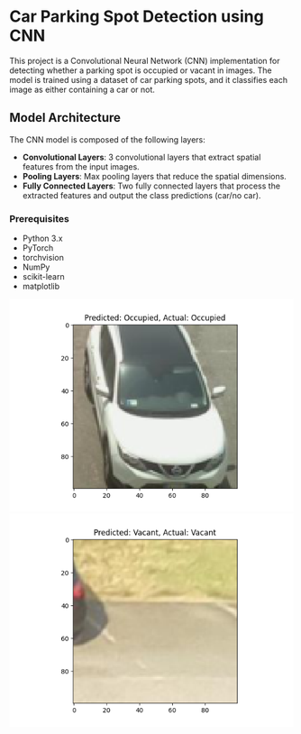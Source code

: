 # Car Parking Spot Detection using CNN

This project is a Convolutional Neural Network (CNN) implementation for detecting whether a parking spot is occupied or vacant in images. The model is trained using a dataset of car parking spots, and it classifies each image as either containing a car or not.

## Model Architecture

The CNN model is composed of the following layers:

- **Convolutional Layers**: 3 convolutional layers that extract spatial features from the input images.
- **Pooling Layers**: Max pooling layers that reduce the spatial dimensions.
- **Fully Connected Layers**: Two fully connected layers that process the extracted features and output the class predictions (car/no car).
### Prerequisites
- Python 3.x
- PyTorch
- torchvision
- NumPy
- scikit-learn
- matplotlib

![Alt text](image_8.png)
![Alt text](image_9.png)
